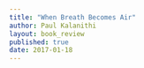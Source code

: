 ```yaml
---
title: "When Breath Becomes Air"
author: Paul Kalanithi
layout: book_review
published: true
date: 2017-01-18
---
```


